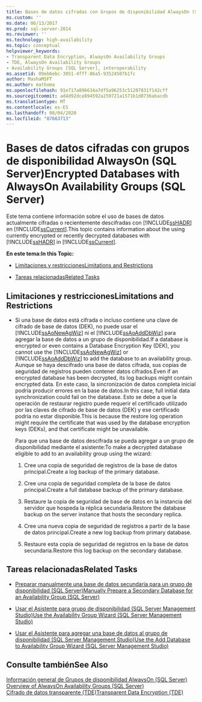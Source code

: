 ```yaml
---
title: Bases de datos cifradas con Grupos de disponibilidad AlwaysOn (SQL Server) | Microsoft Docs
ms.custom: ''
ms.date: 06/13/2017
ms.prod: sql-server-2014
ms.reviewer: ''
ms.technology: high-availability
ms.topic: conceptual
helpviewer_keywords:
- Transparent Data Encryption, AlwaysOn Availability Groups
- TDE, AlwaysOn Availability Groups
- Availability Groups [SQL Server], interoperability
ms.assetid: 09eb6ebc-3051-4fff-86a5-93524507b1fc
author: MashaMSFT
ms.author: mathoma
ms.openlocfilehash: 91e717a896634a7df5a96253c51207831f142cff
ms.sourcegitcommit: ad4d92dce894592a259721a1571b1d8736abacdb
ms.translationtype: MT
ms.contentlocale: es-ES
ms.lasthandoff: 08/04/2020
ms.locfileid: "87663713"
---
```

# <a name="encrypted-databases-with-alwayson-availability-groups-sql-server"></a><span data-ttu-id="13b1e-102">Bases de datos cifradas con grupos de disponibilidad AlwaysOn (SQL Server)</span><span class="sxs-lookup"><span data-stu-id="13b1e-102">Encrypted Databases with AlwaysOn Availability Groups (SQL Server)</span></span>
  <span data-ttu-id="13b1e-103">Este tema contiene información sobre el uso de bases de datos actualmente cifradas o recientemente descifradas con [!INCLUDE[ssHADR](../../../includes/sshadr-md.md)] en [!INCLUDE[ssCurrent](../../../includes/sscurrent-md.md)].</span><span class="sxs-lookup"><span data-stu-id="13b1e-103">This topic contains information about the using currently encrypted or recently decrypted databases with [!INCLUDE[ssHADR](../../../includes/sshadr-md.md)] in [!INCLUDE[ssCurrent](../../../includes/sscurrent-md.md)].</span></span>  
  
 <span data-ttu-id="13b1e-104">**En este tema:**</span><span class="sxs-lookup"><span data-stu-id="13b1e-104">**In this Topic:**</span></span>  
  
-   [<span data-ttu-id="13b1e-105">Limitaciones y restricciones</span><span class="sxs-lookup"><span data-stu-id="13b1e-105">Limitations and Restrictions</span></span>](#Restrictions)  
  
-   [<span data-ttu-id="13b1e-106">Tareas relacionadas</span><span class="sxs-lookup"><span data-stu-id="13b1e-106">Related Tasks</span></span>](#RelatedTasks)  
  
##  <a name="limitations-and-restrictions"></a><a name="Restrictions"></a> <span data-ttu-id="13b1e-107">Limitaciones y restricciones</span><span class="sxs-lookup"><span data-stu-id="13b1e-107">Limitations and Restrictions</span></span>  
  
-   <span data-ttu-id="13b1e-108">Si una base de datos está cifrada o incluso contiene una clave de cifrado de base de datos (DEK), no puede usar el [!INCLUDE[ssAoNewAgWiz](../../../includes/ssaonewagwiz-md.md)] ni el [!INCLUDE[ssAoAddDbWiz](../../../includes/ssaoadddbwiz-md.md)] para agregar la base de datos a un grupo de disponibilidad.</span><span class="sxs-lookup"><span data-stu-id="13b1e-108">If a database is encrypted or even contains a Database Encryption Key (DEK), you cannot use the [!INCLUDE[ssAoNewAgWiz](../../../includes/ssaonewagwiz-md.md)] or [!INCLUDE[ssAoAddDbWiz](../../../includes/ssaoadddbwiz-md.md)] to add the database to an availability group.</span></span> <span data-ttu-id="13b1e-109">Aunque se haya descifrado una base de datos cifrada, sus copias de seguridad de registros pueden contener datos cifrados.</span><span class="sxs-lookup"><span data-stu-id="13b1e-109">Even if an encrypted database has been decrypted, its log backups might contain encrypted data.</span></span> <span data-ttu-id="13b1e-110">En este caso, la sincronización de datos completa inicial podría producir errores en la base de datos.</span><span class="sxs-lookup"><span data-stu-id="13b1e-110">In this case, full initial data synchronization could fail on the database.</span></span> <span data-ttu-id="13b1e-111">Esto se debe a que la operación de restaurar registro puede requerir el certificado utilizado por las claves de cifrado de base de datos (DEK) y ese certificado podría no estar disponible.</span><span class="sxs-lookup"><span data-stu-id="13b1e-111">This is because the restore log operation might require the certificate that was used by the database encryption keys (DEKs), and that certificate might be unavailable.</span></span>  
  
     <span data-ttu-id="13b1e-112">Para que una base de datos descifrada se pueda agregar a un grupo de disponibilidad mediante el asistente:</span><span class="sxs-lookup"><span data-stu-id="13b1e-112">To make a decrypted database eligible to add to an availability group using the wizard:</span></span>  
  
    1.  <span data-ttu-id="13b1e-113">Cree una copia de seguridad de registros de la base de datos principal.</span><span class="sxs-lookup"><span data-stu-id="13b1e-113">Create a log backup of the primary database.</span></span>  
  
    2.  <span data-ttu-id="13b1e-114">Cree una copia de seguridad completa de la base de datos principal.</span><span class="sxs-lookup"><span data-stu-id="13b1e-114">Create a full database backup of the primary database.</span></span>  
  
    3.  <span data-ttu-id="13b1e-115">Restaure la copia de seguridad de base de datos en la instancia del servidor que hospeda la réplica secundaria.</span><span class="sxs-lookup"><span data-stu-id="13b1e-115">Restore the database backup on the server instance that hosts the secondary replica.</span></span>  
  
    4.  <span data-ttu-id="13b1e-116">Cree una nueva copia de seguridad de registros a partir de la base de datos principal.</span><span class="sxs-lookup"><span data-stu-id="13b1e-116">Create a new log backup from primary database.</span></span>  
  
    5.  <span data-ttu-id="13b1e-117">Restaure esta copia de seguridad de registros en la base de datos secundaria.</span><span class="sxs-lookup"><span data-stu-id="13b1e-117">Restore this log backup on the secondary database.</span></span>  
  
##  <a name="related-tasks"></a><a name="RelatedTasks"></a> <span data-ttu-id="13b1e-118">Tareas relacionadas</span><span class="sxs-lookup"><span data-stu-id="13b1e-118">Related Tasks</span></span>  
  
-   [<span data-ttu-id="13b1e-119">Preparar manualmente una base de datos secundaria para un grupo de disponibilidad &#40;SQL Server&#41;</span><span class="sxs-lookup"><span data-stu-id="13b1e-119">Manually Prepare a Secondary Database for an Availability Group &#40;SQL Server&#41;</span></span>](manually-prepare-a-secondary-database-for-an-availability-group-sql-server.md)  
  
-   [<span data-ttu-id="13b1e-120">Usar el Asistente para grupo de disponibilidad &#40;SQL Server Management Studio&#41;</span><span class="sxs-lookup"><span data-stu-id="13b1e-120">Use the Availability Group Wizard &#40;SQL Server Management Studio&#41;</span></span>](use-the-availability-group-wizard-sql-server-management-studio.md)  
  
-   [<span data-ttu-id="13b1e-121">Usar el Asistente para agregar una base de datos al grupo de disponibilidad &#40;SQL Server Management Studio&#41;</span><span class="sxs-lookup"><span data-stu-id="13b1e-121">Use the Add Database to Availability Group Wizard &#40;SQL Server Management Studio&#41;</span></span>](availability-group-add-database-to-group-wizard.md)  
  
## <a name="see-also"></a><span data-ttu-id="13b1e-122">Consulte también</span><span class="sxs-lookup"><span data-stu-id="13b1e-122">See Also</span></span>  
 <span data-ttu-id="13b1e-123">[Información general de Grupos de disponibilidad AlwaysOn &#40;SQL Server&#41;](overview-of-always-on-availability-groups-sql-server.md) </span><span class="sxs-lookup"><span data-stu-id="13b1e-123">[Overview of AlwaysOn Availability Groups &#40;SQL Server&#41;](overview-of-always-on-availability-groups-sql-server.md) </span></span>  
 [<span data-ttu-id="13b1e-124">Cifrado de datos transparente &#40;TDE&#41;</span><span class="sxs-lookup"><span data-stu-id="13b1e-124">Transparent Data Encryption &#40;TDE&#41;</span></span>](../../../relational-databases/security/encryption/transparent-data-encryption.md)  
  
  
